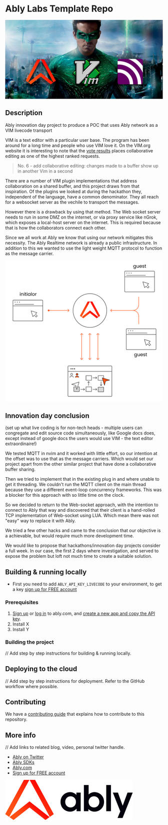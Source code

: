 # Ably Labs Template Repo

![](assets/github-1280-640.jpg)

## Description

Ably innovation day project to produce a POC that uses Ably network as a VIM livecode transport

VIM is a text editor with a particular user base. The program has been around for a long time and people who use VIM love it. On the VIM.org website it is interesting to note that the [vote results](https://www.vim.org/sponsor/vote_results.php) places collaborative editing as one of the highest ranked requests.

> No. 6 - add collaborative editing: changes made to a buffer show up in another Vim in a second

There are a number of VIM plugin implementations that address collaboration on a shared buffer, and this project draws from that inspiration. Of the plugins we looked at during the hackathon they, independent of the language, have a common denominator. They all reach for a websocket server as the vechile to transport the messages.

However there is a drawback by using that method. The Web socket server needs to run in some DMZ on the internet, or via proxy service like nGrok, which exposes a local-host server on the internet. This is required because that is how the collaborators connect each other.

Since we all work at Ably we know that using our network mitigates this necessity. The Ably Realtime network is already a public infrastructure. In addition to this we wanted to use the light weight MQTT protocol to function as the message carrier.

![](./assets/summary-illustration.svg)


## Innovation day conclusion

(set up what live coding is for non-tech heads - multiple users can congregate and edit source code simultaneously, like Google docs does, except instead of google docs the users would use VIM - the text editor extraordinaire!)

We tested MQTT in nvim and it worked with little effort, so our intention at the offset was to use that as the message carriers. Which would set our project apart from the other similar project that have done a collaborative buffer sharing.

Then we tried to implement that in the existing plug in and where unable to get it threading. We couldn't run the MQTT client on the main thread because they use a different event-loop concurrency frameworks. This was a blocker for this approach with so little time on the clock.

So we decided to return to the Web-socket approach, with the intention to connect to Ably that way and discovered that their client is a hand-rolled TCP implementation of Web-socket using LUA. Which mean there was not "easy" way to replace it with Ably.

We tried a few other hacks and came to the conclusion that our objective is a achievable, but would require much more development time.

We would like to propose that hackathons/innovation day projects consider a full week. In our case, the first 2 days where investigation, and served to expose the problem but loft not much time to create a suitable solution.


## Building & running locally

- First you need to add `ABLY_API_KEY_LIVECODE` to your environment, to get a key [sign up for FREE account](https://ably.com/sign-up)


### Prerequisites

1. [Sign up](https://ably.com/signup) or [log in](https://ably.com/login) to ably.com, and [create a new app and copy the API key](https://faqs.ably.com/setting-up-and-managing-api-keys).
2. Install X
3. Install Y

### Building the project

// Add step by step instructions for building & running locally.

## Deploying to the cloud

// Add step by step instructions for deployment. Refer to the GitHub workflow where possible.

## Contributing

We have a [contributing guide](CONTRIBUTING.md) that explains how to contribute to this repository.

## More info

// Add links to related blog, video, personal twitter handle.

- [Ably on Twitter](https://twitter.com/ablyrealtime)
- [Ably SDKs](https://github.com/ably/)
- [Ably.com](https://ably.com)
- [Sign up for FREE account](https://ably.com/sign-up)


![](./assets/ably-logo.svg)



